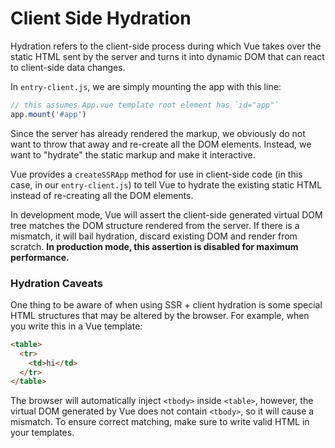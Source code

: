 # Client Side Hydration

Hydration refers to the client-side process during which Vue takes over the static HTML sent by the server and turns it into dynamic DOM that can react to client-side data changes.

In `entry-client.js`, we are simply mounting the app with this line:

```js
// this assumes App.vue template root element has `id="app"`
app.mount('#app')
```

Since the server has already rendered the markup, we obviously do not want to throw that away and re-create all the DOM elements. Instead, we want to "hydrate" the static markup and make it interactive.

Vue provides a `createSSRApp` method for use in client-side code (in this case, in our `entry-client.js`) to tell Vue to hydrate the existing static HTML instead of re-creating all the DOM elements.

In development mode, Vue will assert the client-side generated virtual DOM tree matches the DOM structure rendered from the server. If there is a mismatch, it will bail hydration, discard existing DOM and render from scratch. **In production mode, this assertion is disabled for maximum performance.**

### Hydration Caveats

One thing to be aware of when using SSR + client hydration is some special HTML structures that may be altered by the browser. For example, when you write this in a Vue template:

```html
<table>
  <tr>
    <td>hi</td>
  </tr>
</table>
```

The browser will automatically inject `<tbody>` inside `<table>`, however, the virtual DOM generated by Vue does not contain `<tbody>`, so it will cause a mismatch. To ensure correct matching, make sure to write valid HTML in your templates.
